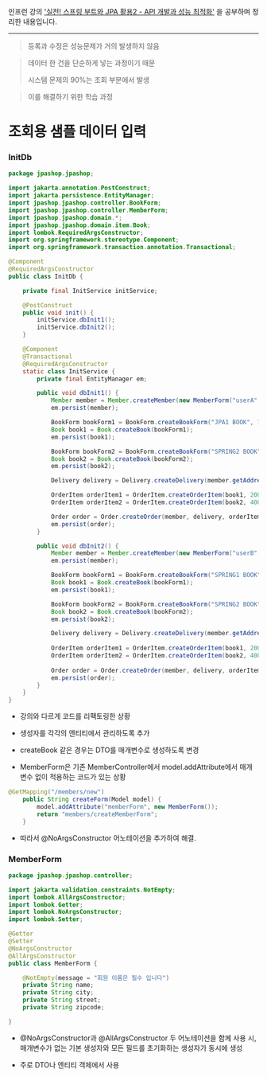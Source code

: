 인프런 강의 ['실전! 스프링 부트와 JPA 활용2 - API 개발과 성능 최적화'](https://www.inflearn.com/course/%EC%8A%A4%ED%94%84%EB%A7%81%EB%B6%80%ED%8A%B8-JPA-API%EA%B0%9C%EB%B0%9C-%EC%84%B1%EB%8A%A5%EC%B5%9C%EC%A0%81%ED%99%94)
을 공부하며 정리한 내용입니다.

-----

> 등록과 수정은 성능문제가 거의 발생하지 않음

> 데이터 한 건을 단순하게 넣는 과정이기 때문
>
> 시스템 문제의 90%는 조회 부분에서 발생

> 이를 해결하기 위한 학습 과정

# 조회용 샘플 데이터 입력

### InitDb

```Java
package jpashop.jpashop;

import jakarta.annotation.PostConstruct;
import jakarta.persistence.EntityManager;
import jpashop.jpashop.controller.BookForm;
import jpashop.jpashop.controller.MemberForm;
import jpashop.jpashop.domain.*;
import jpashop.jpashop.domain.item.Book;
import lombok.RequiredArgsConstructor;
import org.springframework.stereotype.Component;
import org.springframework.transaction.annotation.Transactional;

@Component
@RequiredArgsConstructor
public class InitDb {

    private final InitService initService;

    @PostConstruct
    public void init() {
        initService.dbInit1();
        initService.dbInit2();
    }

    @Component
    @Transactional
    @RequiredArgsConstructor
    static class InitService {
        private final EntityManager em;

        public void dbInit1() {
            Member member = Member.createMember(new MemberForm("userA", "서울", "1", "1111"));
            em.persist(member);

            BookForm bookForm1 = BookForm.createBookForm("JPA1 BOOK", 10000, 100);
            Book book1 = Book.createBook(bookForm1);
            em.persist(book1);

            BookForm bookForm2 = BookForm.createBookForm("SPRING2 BOOK", 40000, 300);
            Book book2 = Book.createBook(bookForm2);
            em.persist(book2);

            Delivery delivery = Delivery.createDelivery(member.getAddress());

            OrderItem orderItem1 = OrderItem.createOrderItem(book1, 20000, 3);
            OrderItem orderItem2 = OrderItem.createOrderItem(book2, 40000, 4);

            Order order = Order.createOrder(member, delivery, orderItem1, orderItem2);
            em.persist(order);
        }

        public void dbInit2() {
            Member member = Member.createMember(new MemberForm("userB", "진주", "2", "2222"));
            em.persist(member);

            BookForm bookForm1 = BookForm.createBookForm("SPRING1 BOOK", 20000, 200);
            Book book1 = Book.createBook(bookForm1);
            em.persist(book1);

            BookForm bookForm2 = BookForm.createBookForm("SPRING2 BOOK", 40000, 300);
            Book book2 = Book.createBook(bookForm2);
            em.persist(book2);

            Delivery delivery = Delivery.createDelivery(member.getAddress());
            
            OrderItem orderItem1 = OrderItem.createOrderItem(book1, 20000, 3);
            OrderItem orderItem2 = OrderItem.createOrderItem(book2, 40000, 4);
            
            Order order = Order.createOrder(member, delivery, orderItem1, orderItem2);
            em.persist(order);
        }
    }
}
```

- 강의와 다르게 코드를 리팩토링한 상황

- 생성자를 각각의 엔티티에서 관리하도록 추가

- createBook 같은 경우는 DTO를 매개변수로 생성하도록 변경

- MemberForm은 기존 MemberController에서 model.addAttribute에서 매개변수 없이 적용하는 코드가 있는 상황

```Java
@GetMapping("/members/new")
    public String createForm(Model model) {
        model.addAttribute("memberForm", new MemberForm());
        return "members/createMemberForm";
    }
```

- 따라서 @NoArgsConstructor 어노테이션을 추가하여 해결.

### MemberForm
```Java
package jpashop.jpashop.controller;

import jakarta.validation.constraints.NotEmpty;
import lombok.AllArgsConstructor;
import lombok.Getter;
import lombok.NoArgsConstructor;
import lombok.Setter;

@Getter
@Setter
@NoArgsConstructor
@AllArgsConstructor
public class MemberForm {

    @NotEmpty(message = "회원 이름은 필수 입니다")
    private String name;
    private String city;
    private String street;
    private String zipcode;

}
```

- @NoArgsConstructor과 @AllArgsConstructor 두 어노테이션을 함께 사용 시, 매개변수가 없는 기본 생성자와 모든 필드를 초기화하는 생성자가 동시에 생성

- 주로 DTO나 엔티티 객체에서 사용

